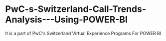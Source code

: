 # PwC-s-Switzerland-Call-Trends-Analysis---Using-POWER-BI
It is a part of PwC's Switzerland Virtual Experience Programs For POWER BI
